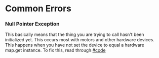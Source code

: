 # Common Errors

### Null Pointer Exception

This basically means that the thing you are trying to call hasn't been initialized yet. This occurs most with motors and other hardware devices. This happens when you have not set the device to equal a hardware map.get instance. To fix this, read through [#code](coding.md#code "mention")


